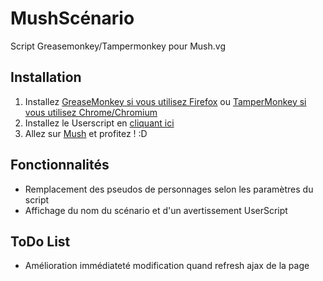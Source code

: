 MushScénario
=========

Script Greasemonkey/Tampermonkey pour Mush.vg

Installation
---------
1. Installez [GreaseMonkey si vous utilisez Firefox](https://addons.mozilla.org/fr/firefox/addon/greasemonkey) ou [TamperMonkey si vous utilisez Chrome/Chromium](https://chrome.google.com/webstore/detail/tampermonkey/dhdgffkkebhmkfjojejmpbldmpobfkfo?hl=fr)
2. Installez le Userscript en [cliquant ici](https://raw.github.com/Machi3000/MushScenario/master/mushscenario.user.js)
3. Allez sur [Mush](http://mush.vg) et profitez ! :D



Fonctionnalités
---------
- Remplacement des pseudos de personnages selon les paramètres du script
- Affichage du nom du scénario et d'un avertissement UserScript

ToDo List
---------
- Amélioration immédiateté modification quand refresh ajax de la page
